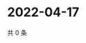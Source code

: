 # 2022-04-17

共 0 条

<!-- BEGIN WEIBO -->
<!-- 最后更新时间 Sun Apr 17 2022 15:15:19 GMT+0800 (China Standard Time) -->

<!-- END WEIBO -->
